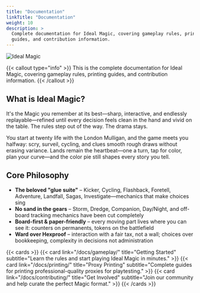 ```yaml
---
title: "Documentation"
linkTitle: "Documentation"
weight: 10
description: >
  Complete documentation for Ideal Magic, covering gameplay rules, printing
  guides, and contribution information.
---
```


<div class="hx:mt-4"></div>

<div class="hx:mt-6 hx:mb-6 hx:text-center">
<img src="/images/ideal-magic-main.webp" alt="Ideal Magic" class="hx:mx-auto hx:rounded-lg hx:shadow-lg hx:max-w-xl" />
</div>

{{< callout type="info" >}} This is the complete documentation for Ideal Magic,
covering gameplay rules, printing guides, and contribution information.
{{< /callout >}}

## What is Ideal Magic?

It's the Magic you remember at its best—sharp, interactive, and endlessly replayable—refined until every decision feels clean in the hand and vivid on the table. The rules step out of the way. The drama stays.

You start at twenty life with the London Mulligan, and the game meets you halfway: scry, surveil, cycling, and clues smooth rough draws without erasing variance. Lands remain the heartbeat—one a turn, tap for color, plan your curve—and the color pie still shapes every story you tell.

## Core Philosophy

- **The beloved "glue suite"** – Kicker, Cycling, Flashback, Foretell, Adventure, Landfall, Sagas, Investigate—mechanics that make choices sing
- **No sand in the gears** – Storm, Dredge, Companion, Day/Night, and off-board tracking mechanics have been cut completely  
- **Board-first & paper-friendly** – every moving part lives where you can see it: counters on permanents, tokens on the battlefield
- **Ward over Hexproof** – interaction with a fair tax, not a wall; choices over bookkeeping, complexity in decisions not administration

{{< cards >}}
{{< card link="/docs/gameplay/" title="Getting Started" subtitle="Learn the rules and start playing Ideal Magic in minutes." >}}
{{< card link="/docs/printing/" title="Proxy Printing" subtitle="Complete guides for printing professional-quality proxies for playtesting." >}}
{{< card link="/docs/contributing/" title="Get Involved" subtitle="Join our community and help curate the perfect Magic format." >}}
{{< /cards >}}
